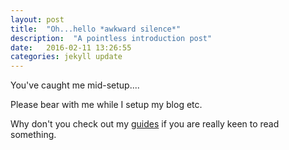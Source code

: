 ```yaml
---
layout: post
title:  "Oh...hello *awkward silence*"
description:  "A pointless introduction post"
date:   2016-02-11 13:26:55
categories: jekyll update
---
```

You've caught me mid-setup....

Please bear with me while I setup my blog etc.

Why don't you check out my [guides](/docs/guides/) if you are really keen to read something.